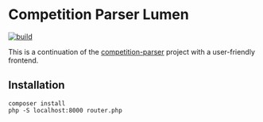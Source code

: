 # Competition Parser Lumen
[![build](https://github.com/rubenvanerk/competition-parser-lumen/workflows/build/badge.svg)](https://github.com/rubenvanerk/competition-parser-lumen/actions?query=workflow%3Abuild)

This is a continuation of the [competition-parser](https://github.com/rubenvanerk/competition-parser) project with a user-friendly frontend.

## Installation
`composer install`  
`php -S localhost:8000 router.php`
